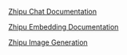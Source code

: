 [Zhipu Chat Documentation](TODO)

[Zhipu Embedding Documentation](TODO)

[Zhipu Image Generation](TODO)


